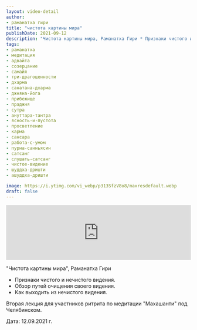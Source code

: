 ```yaml
---
layout: video-detail
author:
- раманатха гири
title: "чистота картины мира"
publishDate: 2021-09-12
description: "Чистота картины мира, Раманатха Гири * Признаки чистого и нечистого видения. * Обзор путей очищения своего видения. * Как выходить из нечистого видения.  Вторая лекция для участников ритрита по медитации Махашанти под Челябинском.   Дата  12"
tags: 
- раманатха
- медитация
- адвайта
- созерцание
- самайя
- три-драгоценности
- дхарма
- санатана-дхарма
- джняна-йога
- прибежище
- праджня
- сутра
- ануттара-тантра
- ясность-и-пустота
- просветление
- карма
- сансара
- работа-с-умом
- пурна-санньясин
- сатсанг
- слушать-сатсанг
- чистое-видение
- шуддха-дришти
- ашуддха-дришти

image: https://i.ytimg.com/vi_webp/p313SfzV8o8/maxresdefault.webp
draft: false
---
```


<iframe width="100%" src="https://www.youtube.com/embed/p313SfzV8o8" frameborder="0" allowfullscreen=""></iframe> 

 "Чистота картины мира", Раманатха Гири

* Признаки чистого и нечистого видения.
* Обзор путей очищения своего видения.
* Как выходить из нечистого видения.

 Вторая лекция для участников ритрита по медитации "Махашанти" под Челябинском.

  
 Дата: 12.09.2021 г.

  

 